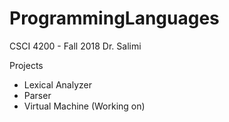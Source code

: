 # ProgrammingLanguages
CSCI 4200 - Fall 2018
Dr. Salimi

Projects
- Lexical Analyzer
- Parser
- Virtual Machine (Working on)
